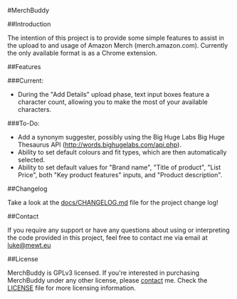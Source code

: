 #MerchBuddy

##Introduction

The intention of this project is to provide some simple features to assist in the upload to and usage of Amazon Merch (merch.amazon.com).
Currently the only available format is as a Chrome extension.

##Features

###Current:

  * During the "Add Details" upload phase, text input boxes feature a character count, allowing you to make the most of your available characters.
  
###To-Do:

  * Add a synonym suggester, possibly using the Big Huge Labs Big Huge Thesaurus API (http://words.bighugelabs.com/api.php).
  * Ability to set default colours and fit types, which are then automatically selected.
  * Ability to set default values for "Brand name", "Title of product", "List Price", both "Key product features" inputs, and "Product description".

##Changelog

Take a look at the [docs/CHANGELOG.md](docs/CHANGELOG.md) file for the project change log!

##Contact

If you require any support or have any questions about using or interpreting the code provided in this project, feel free to contact me via email at [luke@mewt.eu](mailto:luke@mewt.eu)

##License

MerchBuddy is GPLv3 licensed. If you're interested in purchasing MerchBuddy under any other license, please [contact](#contact) me.
Check the [LICENSE](LICENSE) file for more licensing information.

